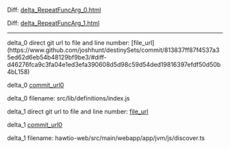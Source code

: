 Diff: [delta_RepeatFuncArg_0.html](./delta_RepeatFuncArg_0.html)

Diff: [delta_RepeatFuncArg_1.html](./delta_RepeatFuncArg_1.html)

<hr>
delta_0 direct git url to file and line number: [file_url](https://www.github.com/joshhunt/destinySets/commit/813837ff87f4537a35ed62d6eb54b48129bf9be3/#diff-d46276fca9c3fa04e1ed3efa390608d5d98c59d54ded19816397efdf50d50b4bL158)

delta_0 [commit_url0](https://www.github.com/joshhunt/destinySets/commit/813837ff87f4537a35ed62d6eb54b48129bf9be3)

delta_0 filename: src/lib/definitions/index.js



delta_1 direct git url to file and line number: [file_url](https://www.github.com/hawtio/hawtio/commit/c1196d38049badad4ba8df7d3020fcc8304dd9d7/#diff-ae92a5a4f59f728843921c57cdc414ed9ecd3ac765b9fa8cd4c6b2b8d0ee7a35L6)

delta_1 [commit_url0](https://www.github.com/hawtio/hawtio/commit/c1196d38049badad4ba8df7d3020fcc8304dd9d7)

delta_1 filename: hawtio-web/src/main/webapp/app/jvm/js/discover.ts



